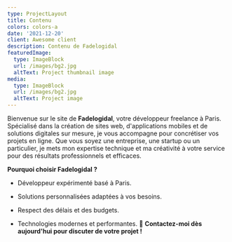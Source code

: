 ```yaml
---
type: ProjectLayout
title: Contenu
colors: colors-a
date: '2021-12-20'
client: Awesome client
description: Contenu de Fadelogidal
featuredImage:
  type: ImageBlock
  url: /images/bg2.jpg
  altText: Project thumbnail image
media:
  type: ImageBlock
  url: /images/bg2.jpg
  altText: Project image
---
```

Bienvenue sur le site de **Fadelogidal**, votre développeur freelance à Paris.
Spécialisé dans la création de sites web, d'applications mobiles et de solutions digitales sur mesure, je vous accompagne pour concrétiser vos projets en ligne.
Que vous soyez une entreprise, une startup ou un particulier, je mets mon expertise technique et ma créativité à votre service pour des résultats professionnels et efficaces.

**Pourquoi choisir Fadelogidal ?**

*   Développeur expérimenté basé à Paris.

*   Solutions personnalisées adaptées à vos besoins.

*   Respect des délais et des budgets.

*   Technologies modernes et performantes.
    📩 **Contactez-moi dès aujourd'hui pour discuter de votre projet !**



